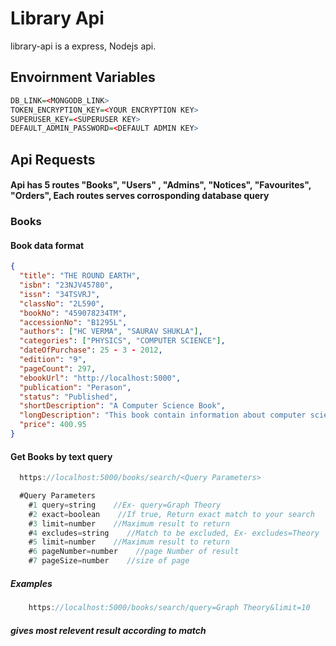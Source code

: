 # Library Api

library-api is a express, Nodejs api.

## Envoirnment Variables

```r
DB_LINK=<MONGODB_LINK>
TOKEN_ENCRYPTION_KEY=<YOUR ENCRYPTION KEY>
SUPERUSER_KEY=<SUPERUSER KEY>
DEFAULT_ADMIN_PASSWORD=<DEFAULT ADMIN KEY>
```

## Api Requests

#### Api has 5 routes "Books", "Users" , "Admins", "Notices", "Favourites", "Orders", Each routes serves corrosponding database query

### Books

#### Book data format

```json
{
  "title": "THE ROUND EARTH",
  "isbn": "23NJV45780",
  "issn": "34TSVRJ",
  "classNo": "2L590",
  "bookNo": "459078234TM",
  "accessionNo": "B1295L",
  "authors": ["HC VERMA", "SAURAV SHUKLA"],
  "categories": ["PHYSICS", "COMPUTER SCIENCE"],
  "dateOfPurchase": 25 - 3 - 2012,
  "edition": "9",
  "pageCount": 297,
  "ebookUrl": "http://localhost:5000",
  "publication": "Perason",
  "status": "Published",
  "shortDescription": "A Computer Science Book",
  "longDescription": "This book contain information about computer science",
  "price": 400.95
}
```

#### Get Books by text query

```js
  https://localhost:5000/books/search/<Query Parameters>

  #Query Parameters
    #1 query=string    //Ex- query=Graph Theory
    #2 exact=boolean    //If true, Return exact match to your search
    #3 limit=number    //Maximum result to return
    #4 excludes=string    //Match to be excluded, Ex- excludes=Theory
    #5 limit=number    //Maximum result to return
    #6 pageNumber=number    //page Number of result
    #7 pageSize=number    //size of page
```

##### Examples

```js
    https://localhost:5000/books/search/query=Graph Theory&limit=10
```

##### gives most relevent result according to match

```js
```

